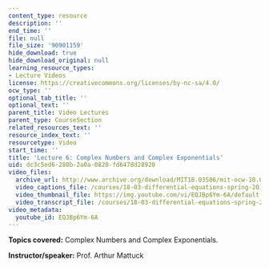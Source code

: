 ```yaml
---
content_type: resource
description: ''
end_time: ''
file: null
file_size: '90901159'
hide_download: true
hide_download_original: null
learning_resource_types:
- Lecture Videos
license: https://creativecommons.org/licenses/by-nc-sa/4.0/
ocw_type: ''
optional_tab_title: ''
optional_text: ''
parent_title: Video Lectures
parent_type: CourseSection
related_resources_text: ''
resource_index_text: ''
resourcetype: Video
start_time: ''
title: 'Lecture 6: Complex Numbers and Complex Exponentials'
uid: dc3c5ed6-280b-2a0a-0820-fd6478d28920
video_files:
  archive_url: http://www.archive.org/download/MIT18.03S06/mit-ocw-18.03-lec6-19feb2003-220k.mp4
  video_captions_file: /courses/18-03-differential-equations-spring-2010/98897e6b69aa5fe8be96931b42751569_EQJBp6Ym-6A.vtt
  video_thumbnail_file: https://img.youtube.com/vi/EQJBp6Ym-6A/default.jpg
  video_transcript_file: /courses/18-03-differential-equations-spring-2010/0c468db8171dc8f389fe7570d1564b8a_EQJBp6Ym-6A.pdf
video_metadata:
  youtube_id: EQJBp6Ym-6A
---
```


**Topics covered:** Complex Numbers and Complex Exponentials.

**Instructor/speaker:** Prof. Arthur Mattuck

